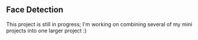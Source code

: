 ## Face Detection

This project is still in progress; I'm working on combining several of my mini projects into one larger project :)